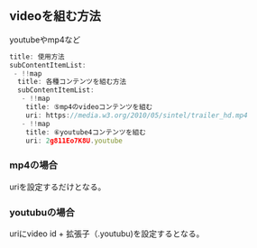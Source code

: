 ## videoを組む方法

youtubeやmp4など

```javascript
title: 使用方法
subContentItemList:
 - !!map
  title: 各種コンテンツを組む方法
  subContentItemList:
   - !!map
    title: ⑤mp4のvideoコンテンツを組む
    uri: https://media.w3.org/2010/05/sintel/trailer_hd.mp4
   - !!map
    title: ⑥youtube4コンテンツを組む
    uri: 2g811Eo7K8U.youtube
```

### mp4の場合

uriを設定するだけとなる。

### youtubuの場合

uriにvideo id + 拡張子（.youtubu)を設定するとなる。



